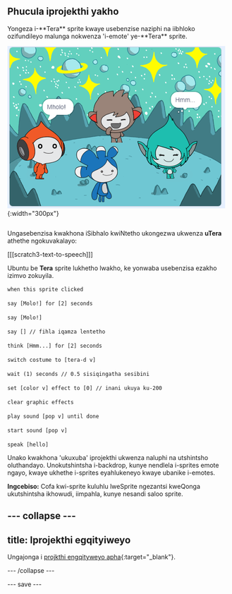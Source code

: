 ## Phucula iprojekthi yakho

<div style="display: flex; flex-wrap: wrap">
<div style="flex-basis: 200px; flex-grow: 1; margin-right: 15px;">
Yongeza i-**Tera** sprite kwaye usebenzise naziphi na iibhloko ozifundileyo malunga nokwenza 'i-emote' ye-**Tera** sprite.
</div>
<div>

![I-Tera sprite kwi-Stage.](images/tera-step.png){:width="300px"}

</div>
</div>

Ungasebenzisa kwakhona iSibhalo kwiNtetho ukongezwa ukwenza **uTera** athethe ngokuvakalayo:

[[[scratch3-text-to-speech]]]

Ubuntu be **Tera** sprite lukhetho lwakho, ke yonwaba usebenzisa ezakho izimvo zokuyila.

```blocks3
when this sprite clicked

say [Molo!] for [2] seconds

say [Molo!]

say [] // fihla iqamza lentetho

think [Hmm...] for [2] seconds

switch costume to [tera-d v]

wait (1) seconds // 0.5 sisiqingatha sesibini

set [color v] effect to [0] // inani ukuya ku-200

clear graphic effects

play sound [pop v] until done

start sound [pop v]

speak [hello]
```

Unako kwakhona 'ukuxuba' iprojekthi ukwenza naluphi na utshintsho oluthandayo. Unokutshintsha i-backdrop, kunye nendlela i-sprites emote ngayo, kwaye ukhethe i-sprites eyahlukeneyo kwaye ubanike i-emotes.

**Ingcebiso:** Cofa kwi-sprite kuluhlu lweSprite ngezantsi kweQonga ukutshintsha ikhowudi, iimpahla, kunye nesandi saloo sprite.

--- collapse ---
---
title: Iprojekthi egqityiweyo
---

Ungajonga i [projkthi engqityweyo apha](https://scratch.mit.edu/projects/913597736/){:target="_blank"}.

--- /collapse ---

--- save ---
